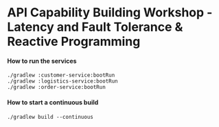 # API Capability Building Workshop - Latency and Fault Tolerance & Reactive Programming 

#### How to run the services

```
./gradlew :customer-service:bootRun
./gradlew :logistics-service:bootRun
./gradlew :order-service:bootRun
```

#### How to start a continuous build

```
./gradlew build --continuous  
```

